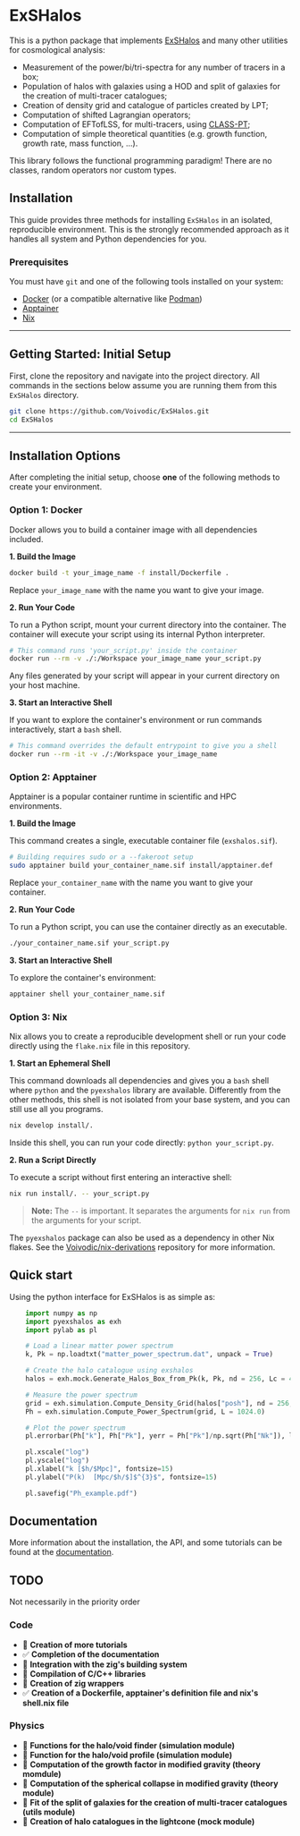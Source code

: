 # ExSHalos

This is a python package that implements [ExSHalos](https://arxiv.org/abs/1906.06630) and many other utilities for cosmological analysis:
- Measurement of the power/bi/tri-spectra for any number of tracers in a box;
- Population of halos with galaxies using a HOD and split of galaxies for the creation of multi-tracer catalogues;
- Creation of density grid and catalogue of particles created by LPT;
- Computation of shifted Lagrangian operators;
- Computation of EFTofLSS, for multi-tracers, using [CLASS-PT](https://github.com/Michalychforever/CLASS-PT);
- Computation of simple theoretical quantities (e.g. growth function, growth rate, mass function, ...).

This library follows the functional programming paradigm! There are no classes, random operators nor custom types.

## Installation

This guide provides three methods for installing `ExSHalos` in an isolated, reproducible environment. This is the strongly recommended approach as it handles all system and Python dependencies for you.

### Prerequisites

You must have `git` and one of the following tools installed on your system:
*   [Docker](https://www.docker.com/get-started) (or a compatible alternative like [Podman](https://podman.io/))
*   [Apptainer](https://apptainer.org/docs/user/main/installation.html)
*   [Nix](https://nixos.org/download.html)

---

## Getting Started: Initial Setup

First, clone the repository and navigate into the project directory. All commands in the sections below assume you are running them from this `ExSHalos` directory.

```bash
git clone https://github.com/Voivodic/ExSHalos.git
cd ExSHalos
```

---

## Installation Options

After completing the initial setup, choose **one** of the following methods to create your environment.

### Option 1: Docker

Docker allows you to build a container image with all dependencies included.

**1. Build the Image**

```bash
docker build -t your_image_name -f install/Dockerfile .
```
Replace `your_image_name` with the name you want to give your image.

**2. Run Your Code**

To run a Python script, mount your current directory into the container. The container will execute your script using its internal Python interpreter.

```bash
# This command runs 'your_script.py' inside the container
docker run --rm -v ./:/Workspace your_image_name your_script.py
```
Any files generated by your script will appear in your current directory on your host machine.

**3. Start an Interactive Shell**

If you want to explore the container's environment or run commands interactively, start a `bash` shell.

```bash
# This command overrides the default entrypoint to give you a shell
docker run --rm -it -v ./:/Workspace your_image_name 
```

### Option 2: Apptainer

Apptainer is a popular container runtime in scientific and HPC environments.

**1. Build the Image**

This command creates a single, executable container file (`exshalos.sif`).

```bash
# Building requires sudo or a --fakeroot setup
sudo apptainer build your_container_name.sif install/apptainer.def
```
Replace `your_container_name` with the name you want to give your container.

**2. Run Your Code**

To run a Python script, you can use the container directly as an executable.

```bash
./your_container_name.sif your_script.py
```

**3. Start an Interactive Shell**

To explore the container's environment:

```bash
apptainer shell your_container_name.sif
```

### Option 3: Nix

Nix allows you to create a reproducible development shell or run your code directly using the `flake.nix` file in this repository.

**1. Start an Ephemeral Shell**

This command downloads all dependencies and gives you a `bash` shell where `python` and the `pyexshalos` library are available. Differently from the other methods, this shell is not isolated from your base system, and you can still use all you programs.

```bash
nix develop install/.
```
Inside this shell, you can run your code directly: `python your_script.py`.

**2. Run a Script Directly**

To execute a script without first entering an interactive shell:

```bash
nix run install/. -- your_script.py
```
> **Note:** The `--` is important. It separates the arguments for `nix run` from the arguments for your script.

The `pyexshalos` package can also be used as a dependency in other Nix flakes. See the [Voivodic/nix-derivations](https://github.com/Voivodic/nix-derivations) repository for more information.

## Quick start

Using the python interface for ExSHalos is as simple as:

```python
    import numpy as np
    import pyexshalos as exh
    import pylab as pl

    # Load a linear matter power spectrum
    k, Pk = np.loadtxt("matter_power_spectrum.dat", unpack = True)

    # Create the halo catalogue using exshalos
    halos = exh.mock.Generate_Halos_Box_from_Pk(k, Pk, nd = 256, Lc = 4.0, Om0 = 0.31)

    # Measure the power spectrum
    grid = exh.simulation.Compute_Density_Grid(halos["posh"], nd = 256, L = 1024.0)
    Ph = exh.simulation.Compute_Power_Spectrum(grid, L = 1024.0)

    # Plot the power spectrum
    pl.errorbar(Ph["k"], Ph["Pk"], yerr = Ph["Pk"]/np.sqrt(Ph["Nk"]), lw = 3)

    pl.xscale("log")
    pl.yscale("log")
    pl.xlabel("k [$h/$Mpc]", fontsize=15)
    pl.ylabel("P(k)  [Mpc/$h/$]$^{3}$", fontsize=15)

    pl.savefig("Ph_example.pdf")
```

## Documentation

More information about the installation, the API, and some tutorials can be found at the [documentation](https://voivodic.github.io/ExSHalos/).

## TODO

Not necessarily in the priority order

### Code

- 🔄 **Creation of more tutorials**
- ✅ **Completion of the documentation**
- 📝 **Integration with the zig's building system**
- 📝 **Compilation of C/C++ libraries**
- 📝 **Creation of zig wrappers**
- ✅ **Creation of a Dockerfile, apptainer's definition file and nix's shell.nix file**

### Physics

- 📝 **Functions for the halo/void finder (simulation module)**
- 📝 **Function for the halo/void profile (simulation module)**
- 📝 **Computation of the growth factor in modified gravity (theory momdule)**
- 📝 **Computation of the spherical collapse in modified gravity (theory module)**
- 📝 **Fit of the split of galaxies for the creation of multi-tracer catalogues (utils module)**
- 📝 **Creation of halo catalogues in the lightcone (mock module)**

